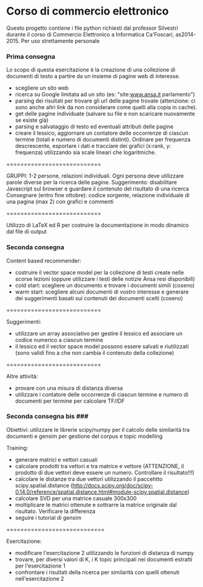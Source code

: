 # Corso di commercio elettronico #

Questo progetto contiene i file python richiesti dal professor Silvestri durante il corso di Commercio Elettronico a Informatica Ca'Foscari, as2014-2015.
Per uso strettamente personale

### Prima consegna ###

Lo scopo di questa esercitazione è la creazione di una collezione di documenti di testo a partire da un insieme di pagine web di interesse.

* scegliere un sito web
* ricerca su Google limitata ad un sito (es: "site:www.ansa.it parlamento")
* parsing dei risultati per trovare gli url delle pagine trovate (attenzione: ci sono anche altri link da non considerare come quelli alla copia in cache).
* get delle pagine individuate (salvare su file e non scaricare nuovamente se esiste già)
* parsing e salvataggio di testo ed eventuali attributi delle pagine
* creare il lessico, aggiornare un contatore delle occorrenze di ciascun termine (totali e numero di documenti distinti). Ordinare per frequenza descrescente, esportare i dati e tracciare dei grafici (x:rank, y: frequenza) utilizzando sia scale lineari che logaritmiche.

===========================

GRUPPI: 1-2 persone, relazioni individuali. Ogni persona deve utilizzare parole diverse per la ricerca delle pagine.
Suggerimento: disabilitare Javascript sul browser e guardare il contenuto del risultato di una ricerca
Consegnare (entro fine ottobre): codice sorgente, relazione individuale di una pagina (max 2) con grafici e commenti

===========================

Utilizzo di LaTeX ed R per costruire la documentazione in modo dinamico dal file di output


### Seconda consegna ###

Content based recommender:

* costruire il vector space model per la collezione di testi create nelle scorse lezioni (oppure utilizzare i testi delle notizie Ansa resi disponibili)
* cold start: scegliere un documento e trovare i documenti simili (coseno)
* warm start: scegliere alcuni documenti di vostro interesse e generare dei suggerimenti basati sui contenuti dei documenti scelti  (coseno) 
    
===========================   

Suggerimenti:

* utilizzare un array associativo per gestire il lessico ed associare un codice numerico a ciascun termine
* il lessico ed il vector space model possono essere salvati e riutilizzati (sono validi fino a che non cambia il contenuto della collezione)

===========================
    
Altre attività:

* provare con una misura di distanza diversa
* utilizzare i contatore delle occorrenze di ciascun termine e numero di documenti per termine per calcolare TF/IDF

### Seconda consegna bis ###
Obiettivi: utilizzare le librerie scipy/numpy per il calcolo delle similarità tra documenti e gensim per gestione del corpus e topic modelling

Training:

* generare matrici e vettori casuali
* calcolare prodotti tra vettori e tra matrice e vettore (ATTENZIONE, il prodotto di due vettori deve essere un numero. Controllare il risultato!!!)
* calcolare le distanze tra due vettori utilizzando il paccehtto scipy.spatial.distance (http://docs.scipy.org/doc/scipy-0.14.0/reference/spatial.distance.html#module-scipy.spatial.distance)
* calcolare SVD per una matrice casuale 300x300
* moltiplicare le matrici ottenute e sottrarre la matrice originale dal risultato. Verificare la differenza
* seguire i tutorial di gensim

============================

Esercitazione:

* modificare l'esercitazione 2 utilizzando le funzioni di distanza di numpy
* trovare, per diversi valori di K, i K topic principali nei documenti estratti per l'esercitazione 1
* confrontare i risultati della ricerca per similarità con quelli ottenuti nell'esercitazione 2